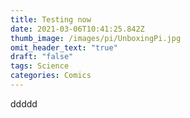 ```yaml
---
title: Testing now
date: 2021-03-06T10:41:25.842Z
thumb_image: /images/pi/UnboxingPi.jpg
omit_header_text: "true"
draft: "false"
tags: Science
categories: Comics
---
```

ddddd